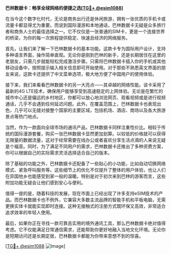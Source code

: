 **巴林数据卡：畅享全球网络的便捷之选[[TG💪+ @esim1088](https://t.me/s/esim1088)]**

在当今这个数字化时代，无论是商务出行还是休闲旅游，拥有一张优质的手机卡或流量卡都显得尤为重要。而说到国际漫游和本地通话，巴林数据卡无疑是众多旅行者和商务人士的最佳选择之一。它不仅仅是一张普通的SIM卡，更是一个连接世界的桥梁，为你的每一次旅程提供稳定、快速且经济的网络服务。

首先，让我们来了解一下巴林数据卡的基本功能。这款卡专为国际用户设计，支持多种语言界面，操作简单直观。无论你是刚到巴林的新手，还是长期居住在这里的老朋友，只需几步就能轻松完成激活步骤。只需将巴林数据卡插入你的手机或其他移动设备中，按照提示输入相关信息即可开始使用。对于那些不熟悉英文界面的朋友来说，这款卡还提供了中文菜单选项，极大地方便了中国用户的使用体验。

接下来，我们来看看巴林数据卡的另一大亮点——其卓越的网络性能。该卡采用了最新的4G LTE技术，确保用户能够享受到高速稳定的上网体验。无论是在繁忙的城市中心还是偏远的乡村地区，你都可以放心地浏览网页、观看视频或是进行视频通话，几乎不会遇到任何延迟问题。此外，在覆盖范围上，巴林数据卡也表现出色，几乎可以无缝对接整个国家的主要区域，包括机场、酒店、商场以及各大旅游景点等热门地点。

当然，作为一款面向全球市场的通讯产品，巴林数据卡同样注重性价比。相较于传统的国际漫游套餐，购买一张巴林数据卡显然更加划算。以较低的价格就可以获得无限量的数据流量，这对于经常需要在线办公或者喜欢分享生活点滴的人来说无疑是个福音。同时，为了满足不同用户的需求，巴林数据卡还推出了多种资费方案，你可以根据自己的实际需求灵活选择适合自己的版本。

除了基础的功能之外，巴林数据卡还配备了一些贴心的小功能，比如自动切换网络模式、紧急呼叫服务等。这些细节上的优化不仅提升了整体的用户体验，也让人们在异国他乡也能感受到家一般的温暖。特别是对于初次来到巴林的游客而言，这些附加功能无疑会让他们感到安心与便利。

值得一提的是，随着科技的发展，现在市面上已经出现了许多支持eSIM技术的产品。而巴林数据卡也不例外，它兼容大多数主流品牌的智能手机和平板电脑，无需更换实体卡就能实现即时连接。这种无接触式的注册方式既环保又高效，非常适合追求效率的年轻人使用。

最后，如果你正在寻找一款可靠且实用的境外通讯工具，那么巴林数据卡绝对值得考虑。它不仅能满足日常通信需求，还能帮助你更好地融入当地文化环境。无论你是短期访问还是长期定居，巴林数据卡都能为你带来意想不到的惊喜。

[[TG💪+ @esim1088](https://t.me/s/esim1088) ![Image](https://i.postimg.cc/4NQfJmqS/Snipaste-2025-05-13-00-14-12.png)]